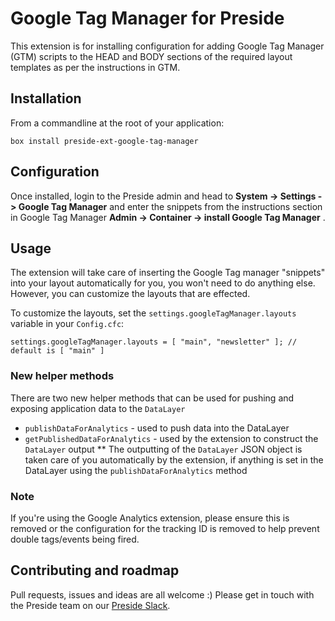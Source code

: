 # Google Tag Manager for Preside

This extension is for installing configuration for adding Google Tag Manager (GTM) scripts to the HEAD and BODY sections of the required layout templates as per the instructions in GTM.


## Installation

From a commandline at the root of your application:

```
box install preside-ext-google-tag-manager
```

## Configuration

Once installed, login to the Preside admin and head to **System -> Settings -> Google Tag Manager** and enter the snippets from the instructions section in Google Tag Manager **Admin -> Container -> install Google Tag Manager** .

## Usage

The extension will take care of inserting the Google Tag manager "snippets" into your layout automatically for you, you won't need to do anything else. However, you can customize the layouts that are effected.

To customize the layouts, set the `settings.googleTagManager.layouts` variable in your `Config.cfc`:

```
settings.googleTagManager.layouts = [ "main", "newsletter" ]; // default is [ "main" ]
```

### New helper methods
There are two new helper methods that can be used for pushing and exposing application data to the `DataLayer`

* `publishDataForAnalytics` - used to push data into the DataLayer
* `getPublishedDataForAnalytics` - used by the extension to construct the `DataLayer` output
** The outputting of the `DataLayer` JSON object is taken care of you automatically by the extension, if anything is set in the DataLayer using the `publishDataForAnalytics` method


### Note
If you're using the Google Analytics extension, please ensure this is removed or the configuration for the tracking ID is removed to help prevent double tags/events being fired.

## Contributing and roadmap

Pull requests, issues and ideas are all welcome :)
Please get in touch with the Preside team on our [Preside Slack](https://presidecms-slack.herokuapp.com/).